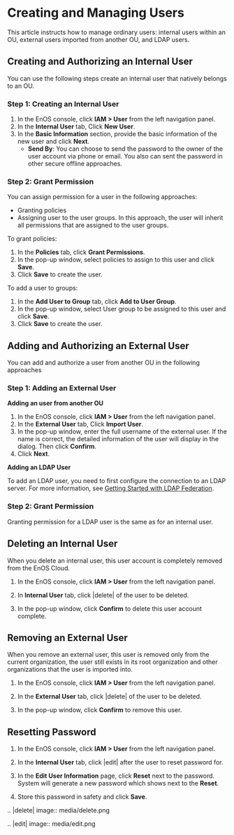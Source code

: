 # Creating and Managing Users

This article instructs how to manage ordinary users: internal users within an OU, external users imported from another OU, and LDAP users.

## Creating and Authorizing an Internal User
You can use the following steps create an internal user that natively belongs to an OU.

### Step 1: Creating an Internal User
1. In the EnOS console, click **IAM > User** from the left navigation panel.  
2. In the **Internal User** tab, Click **New User**.
3. In the **Basic Information** section, provide the basic information of the new user and click **Next**.
   - **Send By**: You can choose to send the password to the owner of the user account via phone or email. You also can sent the password in other secure offline approaches.

### Step 2: Grant Permission
You can assign permission for a user in the following approaches:
- Granting policies
- Assigning user to the user groups. In this approach, the user will inherit all permissions that are assigned to the user groups.

To grant policies:
  1. In the **Policies** tab, click **Grant Permissions**.
  2. In the pop-up window, select policies to assign to this user and click **Save**.
  3. Click **Save** to create the user.

To add a user to groups:
 1. In the **Add User to Group** tab, click **Add to User Group**.
 2. In the pop-up window, select User group to be assigned to this user and click **Save**.
 2. Click **Save** to create the user.



## Adding and Authorizing an External User

You can add and authorize a user from another OU in the following approaches

### Step 1: Adding an External User

**Adding an user from another OU**

1. In the EnOS console, click **IAM > User** from the left navigation panel.  
2. In the **External User** tab, Click **Import User**.
3. In the pop-up window, enter the full username of the external user. If the name is correct, the detailed information of the user will display in the dialog. Then click **Confirm**.
4. Click **Next**.

**Adding an LDAP User**

To add an LDAP user, you need to first configure the connection to an LDAP server. For more information, see [Getting Started with LDAP Federation](ldap/ldap_gettingstarted).

### Step 2: Grant Permission

Granting permission for a LDAP user is the same as for an internal user.

## Deleting an Internal User

When you delete an internal user, this user account is completely removed from the EnOS Cloud.

1. In the EnOS console, click **IAM > User** from the left navigation panel.  

2. In **Internal User** tab, click |delete| of the user to be deleted.

3. In the pop-up window, click **Confirm** to delete this user account complete.


## Removing an External User
When you remove an external user, this user is removed only from the current organization, the user still exists in its root organization and other organizations that the user is imported into.

1. In the EnOS console, click **IAM > User** from the left navigation panel.  

2. In the **External User** tab, click |delete| of the user to be deleted.

3. In the pop-up window, click **Confirm** to remove this user.

## Resetting Password

1. In the EnOS console, click **IAM > User** from the left navigation panel.

2. In the **Internal User** tab, click |edit| after the user to reset password for.

3. In the **Edit User Information** page, click **Reset** next to the password. System will generate a new password which shows next to the **Reset**.

4. Store this password in safety and click **Save**.

.. |delete| image:: media/delete.png

.. |edit| image:: media/edit.png


<!--end-->
